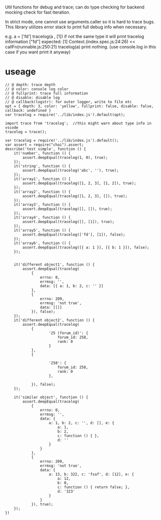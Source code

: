 
Util functions for debug and trace; can do type checking for backend mocking check for fast iteration.

In strict mode, one cannot use arguments.caller so it is hard to trace bugs.
This library utilizes error stack to print full debug info when necessary.

e.g.
a = ['fd']
tracelog(a , [1]) if not the same type it will print tracelog information
["fd"] expected: [1] Context.<anonymous>(index.spec.js:24:26) << callFn(runnable.js:250:21) 
tracelog(a) print nothing. (use console.log in this case if you want print it anyway)

# useage

```
// @ depth: trace depth
// @ color: console log color
// @ fullprint: trace full information
// @ disable: disable log
// @ callback(logstr): for outer logger, write to file etc
opt = { depth: 3, color: 'yellow', fullprint: false, disable: false, callback: undefined }
var tracelog = require('../lib/index.js').default(opt); 

import trace from 'tracelog';  //this might warn about type info in vscode
tracelog = trace();

var tracelog = require('../lib/index.js').default(); 
var assert = require("chai").assert;
describe('test simple', function () {
    it('number', function () {
        assert.deepEqual(tracelog(1, 0), true);
    });
    it('string', function () {
        assert.deepEqual(tracelog('abc', ''), true);
    });
    it('array1', function () {
        assert.deepEqual(tracelog([1, 2, 3], [1, 2]), true);
    });
    it('array2', function () {
        assert.deepEqual(tracelog([1, 2, 3], []), true);
    });
    it('array3', function () {
        assert.deepEqual(tracelog([], []), true);
    });
    it('array4', function () {
        assert.deepEqual(tracelog([], [1]), true);
    });
    it('array5', function () {
        assert.deepEqual(tracelog(['fd'], [1]), false);
    });
    it('array6', function () {
        assert.deepEqual(tracelog([{ a: 1 }], [{ b: 1 }]), false);
    });


    it('different object1', function () {
        assert.deepEqual(tracelog(
            {
                errno: 0,
                errmsg: '',
                data: [{ a: 1, b: 2, c: '' }]
            },
            {
                errno: 209,
                errmsg: 'not true',
                data: [[]]
            }), false);
    });
    it('different object2', function () {
        assert.deepEqual(tracelog(
            { 
                    '25 (forum_id)': {
                        forum_id: 258,
                        rank: 0
                    } 
            },
            {
                    
                    '258': { 
                        forum_id: 258, 
                        rank: 0 
                    },
                
            }), false);
    });
    
    it('similar object', function () {
        assert.deepEqual(tracelog(
            {
                errno: 0,
                errmsg: '',
                data: {
                    a: 1, b: 2, c: '', d: [], e: {
                        a: 1,
                        b: 2,
                        c: function () { },
                        d: ''
                    }
                }
            },
            {
                errno: 209,
                errmsg: 'not true',
                data: {
                    a: 13, b: 322, c: 'fsaf', d: [12], e: {
                        a: 12,
                        b: 0,
                        c: function () { return false; },
                        d: '323'
                    }
                }
            }), true);
    });
})
```
